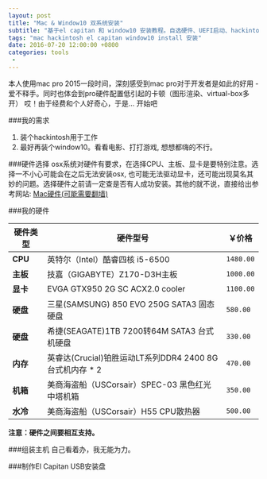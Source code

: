 ```yaml
---
layout: post
title: "Mac & Window10 双系统安装"
subtitle: "基于el capitan 和 window10 安装教程。自选硬件、UEFI启动、hackintosh驱动"
tags: "mac hackintosh el capitan window10 install 安装"
date: 2016-07-20 12:00:00 +0800
categories: tools
 -
---
```

本人使用mac pro 2015一段时间，深刻感受到mac pro对于开发者是如此的好用 - 爱不释手。同时也体会到pro硬件配置低引起的卡顿（图形渲染、virtual-box多开） 哎！由于经费和个人好奇心，于是...  开始吧

###我的需求

1. 装个hackintosh用于工作
2. 最好再装个window10。看看电影、打打游戏, 想想都嗨的不行。

###硬件选择
osx系统对硬件有要求，在选择CPU、主板、显卡是要特别注意。选择一不小心可能会在之后无法安装osx, 也可能无法驱动显卡，还可能出现莫名其妙的问题。选择硬件之前请一定查是否有人成功安装。其他的就不说，直接给出参考网站: [Mac硬件(可能需要翻墙)][mac-hardware-url]

###我的硬件

| 硬件类型 | 硬件型号 | ￥价格 |
| --- | --- | --- |
| **CPU** | 英特尔（Intel）酷睿四核 i5-6500 | `1480.00` |
| **主板** | 技嘉（GIGABYTE）Z170-D3H主板 | `1000.00` |
| **显卡** | EVGA GTX950 2G SC ACX2.0 cooler | `1100.00` |
| **硬盘** | 三星(SAMSUNG) 850 EVO 250G SATA3 固态硬盘 | `580.00` |
| **硬盘** | 希捷(SEAGATE)1TB 7200转64M SATA3 台式机硬盘 | `330.00` |
| **内存** | 英睿达(Crucial)铂胜运动LT系列DDR4 2400 8G台式机内存 * 2 | `470.00` |
| **机箱** | 美商海盗船（USCorsair）SPEC-03 黑色红光 中塔机箱 | `350.00` |
| **水冷** | 美商海盗船（USCorsair）H55 CPU散热器 | `500.00` |

**注意：硬件之间要相互支持。**


###组装主机
自己看着办，我无能为力。

###制作El Capitan USB安装盘

[mac-hardware-url]: http://www.tonymacx86.com/buyersguide/march/2016

